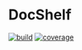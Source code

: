 # DocShelf
[![build](https://gitlab.com/docshelf/docshelf/badges/master/build.svg?job=test)](https://gitlab.com/docshelf/docshelf/pipelines) [![coverage](https://gitlab.com/docshelf/docshelf/badges/master/coverage.svg?job=test)](https://docshelf.gitlab.io/docshelf)
